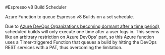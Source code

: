 ﻿#Espresso v8 Build Scheduler

Azure Function to queue Espresso v8 Builds on a set schedule.

Due to [Azure DevOps Organizations becoming dormant after a time period](https://docs.microsoft.com/en-us/azure/devops/pipelines/build/triggers?view=azure-devops&tabs=yaml#my-build-didnt-run-what-happened)), scheduled builds will
only execute one time after a user logs in. This seems like an arbitrary restriction on Azure DevOps' part, so this Azure function uses a Timer-triggered Function that queues a build by hitting the DevOps REST services with a PAT,
thus overcoming the limitation.


